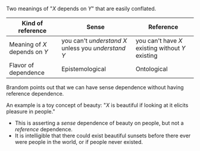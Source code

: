 Two meanings of "$X$ depends on $Y$" that are easily conflated.

| Kind of reference      | Sense | Reference |
| ----------- | ----------- |-----------|
| Meaning of $X$ depends on $Y$      | you can't *understand* $X$ unless you *understand* $Y$       | you can't have $X$ existing without $Y$ existing |
| Flavor of dependence   | Epistemological        | Ontological |

Brandom points out that we can have sense dependence without having reference 
dependence.

An example is a toy concept of beauty: "$X$ is beautiful if looking at it
elicits pleasure in people."

 - This is asserting a *sense* dependence of beauty on people, but not a 
   *reference* dependence.
 - It is intelligible that there could exist beautiful sunsets before there ever 
   were people in the world, or if people never existed.